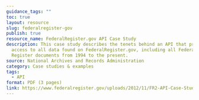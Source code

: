 ```yaml
---
guidance_tags: ""
toc: true
layout: resource
slug: federalregister-gov
publish: true
resource_name: FederalRegister.gov API Case Study
description: This case study describes the tenets behind an API that provides
  access to all data found on FederalRegister.gov, including all Federal
  Register documents from 1994 to the present.
source: National Archives and Records Administration
category: Case studies & examples
tags:
  - API
format: PDF (3 pages)
link: https://www.federalregister.gov/uploads/2012/11/FR2-API-Case-Study1.pdf
---
```

